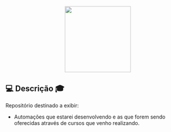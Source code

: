 
<h1 align="center"><img height ="180em" src="https://dojo.bylearn.com.br/wp-content/uploads/2020/08/dojo-15.png" align ="center">

## 💻 Descrição 🎓
Repositório destinado a exibir: 
- Automações que estarei desenvolvendo e as que forem sendo oferecidas através de cursos que venho realizando.
